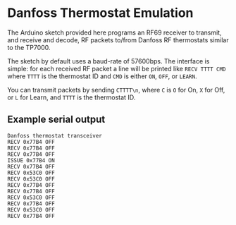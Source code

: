 # Danfoss Thermostat Emulation

The Arduino sketch provided here programs an RF69 receiver to transmit, and
receive and decode, RF packets to/from Danfoss RF thermostats similar to the
TP7000.

The sketch by default uses a baud-rate of 57600bps.  The interface is simple:
for each received RF packet a line will be printed like `RECV TTTT CMD` where
`TTTT` is the thermostat ID and `CMD` is either `ON`, `OFF`, or `LEARN`.

You can transmit packets by sending `CTTTT\n`, where `C` is `O` for On, `X` for
Off, or `L` for Learn, and `TTTT` is the thermostat ID.

## Example serial output

```
Danfoss thermostat transceiver
RECV 0x77B4 OFF
RECV 0x77B4 OFF
RECV 0x77B4 OFF
ISSUE 0x77B4 ON
RECV 0x77B4 OFF
RECV 0x53C0 OFF
RECV 0x53C0 OFF
RECV 0x77B4 OFF
RECV 0x77B4 OFF
RECV 0x53C0 OFF
RECV 0x77B4 OFF
RECV 0x53C0 OFF
RECV 0x77B4 OFF
```

